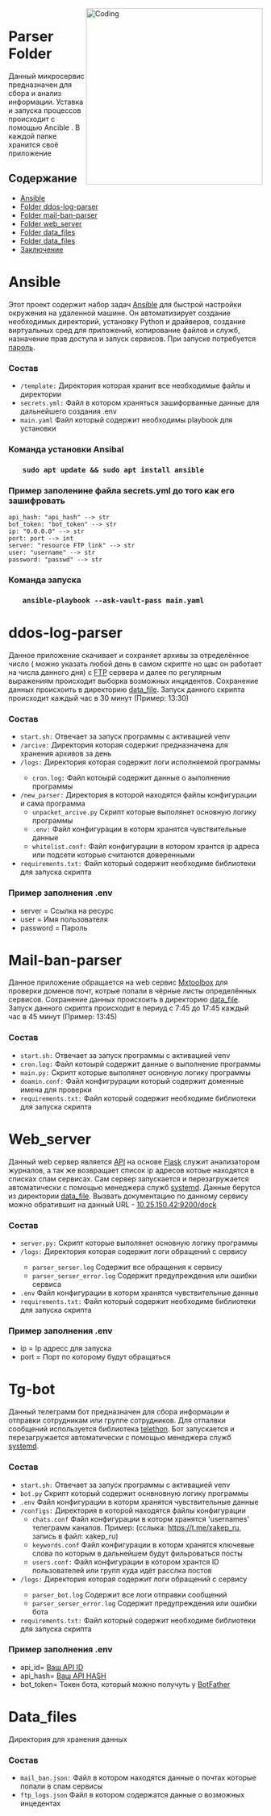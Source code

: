<!DOCTYPE html>
<html>
  <body>
    <img align="right" alt="Coding" width="350" src="https://user-images.githubusercontent.com/113009998/233772381-b051a566-85af-4f28-a6e1-5aa209f37318.png">
    <h1>Parser Folder</h1>
    <p>Данный микросервис предназначен для сбора и анализ информации. Уставка и запуска процессов происходит с помощью Ancible . В каждой папке хранится своё приложение</p>
    <h2>Содержание</h2>
    <ul>
      <li><a href="#ansible">Ansible</a></li>
      <li><a href="#ddos">Folder ddos-log-parser</a></li>
      <li><a href="#mail">Folder mail-ban-parser</a></li>
      <li><a href="#web_server">Folder web_server</a></li>
      <li><a href="#data_files">Folder data_files </a></li>
      <li><a href="#bot">Folder data_files </a></li>
      <li><a href="#end">Заключение</a></li>
    </ul>
    <h1 id="ansible">Ansible</h1>
    <p>Этот проект содержит набор задач <a href="https://habr.com/ru/articles/305400/">Ansible</a> для быстрой настройки окружения на удаленной машине. Он автоматизирует создание необходимых директорий, установку Python и драйверов, создание виртуальных сред для приложений, копирование файлов и служб, назначение прав доступа и запуск сервисов. При запуске потребуется <a href="https://t.me/IgnatPesk">пароль</a>.</p>
    <h3>Состав</h3>
    <ul>
      <li><code>/template:</code> Директория которая хранит все необходимые файлы и директории</li>
      <li><code>secrets.yml:</code> Файл в  котором храняться зашифорванные данные для дальнейшего создания .env</li>
      <li><code>main.yaml</code> Файл который содержит необходимы playbook для установки</li>
    </ul>
    <h3>Команда установки Ansibal<h3>
    <ul>
    <pre><code>sudo apt update && sudo apt install ansible</code></pre>
    </ul>  
    <h3>Пример заполенине файла secrets.yml до того как его зашифровать</h3>
    <pre><code>api_hash: "api_hash" --> str
bot_token: "bot_token" --> str
ip: "0.0.0.0" --> str
port: port --> int
server: "resource FTP link" --> str
user: "username" --> str
password: "passwd" --> str</code></pre>
    </ul>
    <h3>Команда запуска<h3>
    <ul>
    <pre><code>ansible-playbook --ask-vault-pass main.yaml</code></pre>
    </ul>
    <h1 id="ddos">ddos-log-parser</h1>
    <p>Данное приложение скачивает и сохраняет архивы за отределённое число ( можно указать любой день в самом скрипте но щас он работает на числа данного дня) с <a href="https://ru.wikipedia.org/wiki/FTP">FTP</a> сервера и далее по регулярным выражениям происходит выборка возможных инцидентов. Сохранение данных происхоить в директорию <a href="#data_files" >data_file</a>. Запуск данного скрипта происходит каждый час в 30 минут (Пример: 13:30)</p>
    <h3>Состав</h3>
    <ul>
      <li><code>start.sh:</code> Отвечает за запуск программы с активацией venv</li>
      <li><code>/arcive:</code> Директория которая содержит предназначена для хранения архивов за день</li>
      <li><code>/logs:</code> Директория которая содержит логи исполняемой программы </li>
      <ul>
       <li><code>cron.log:</code> Файл котоырй содержит данные о аыполнение программы</li>
       </ul>
<li><code>/new_parser:</code> Директория в которой находятся файлы конфигурации и сама программа
      <ul>
        <li><code>unpacket_arcive.py</code> Скрипт которые выполянет основную логику программы </li>
        <li><code>.env:</code> Файл конфигурации в которм хранятся чувствительные данные</li>
        <li><code>whitelist.conf:</code> Файл конфигурации в котором хрантся ip адреса или подсети которые считаются доверенными </li>
      </ul>
      <li><code>requirements.txt:</code> Файл который содержит необходиме библиотеки для запуска скрипта</li>
</li>
    </ul>
    <h3>Пример заполнения .env</h3>
    <ul>
    <li>server = Ссылка на ресурс</li> 
    <li>user = Имя пользователя</li> 
    <li>password = Пароль </li>
    </ul>
    <h1 id="mail">Mail-ban-parser</h1>
    <p>Данное приложение обращается на web сервис <a href="https://mxtoolbox.com/">Mxtoolbox</a> для проверки доменов почт, котрые попали в чёрные листы определённых сервисов. Сохранение данных происхоить в директорию <a href="#data_files" >data_file</a>. Запуск данного скрипта происходит в периуд с 7:45 до 17:45 каждый час в 45 минут (Пример: 13:45)</p>
    <h3>Состав</h3>
    <ul>
      <li><code>start.sh:</code> Отвечает за запуск программы с активацией venv</li>
       <li><code>cron.log:</code> Файл котоырй содержит данные о выполнение программы</li>
       <li><code>main.py:</code> Скрипт которые выполянет основную логику программы</li>
<li><code>doamin.conf:</code> Файл конфигрурации который содержит доменные имена для проверки</li>
      <li><code>requirements.txt:</code> Файл который содержит необходиме библиотеки для запуска скрипта</li>
</li>
    </ul>
    <h1 id="web_server">Web_server</h1>
    <p>Данный web сервер является <a href="https://habr.com/ru/articles/464261/">API</a> на основе <a href="https://flask.palletsprojects.com/en/latest/">Flask</a> служит анализатором журналов, а так же возвращает список ip адресов котоые находятся в списках спам сервисах. Сам сервер запускается и перезагружается автоматически c помощью менеджера служб <a href="https://habr.com/ru/companies/slurm/articles/255845/">systemd</a>. Данные берутся из директории <a href="#data_files" >data_file</a>. Вызвать документацию по данному сервису можно обратившит на данный URL - <a href="http://10.25.150.42:9200/dock">10.25.150.42:9200/dock</a></p>
    <h3>Состав</h3>
    <ul>
       <li><code>server.py:</code> Скрипт которые выполянет основную логику программы</li>
       <li><code>/logs:</code> Директория которая содержит логи обращений с сервису</li>
       <ul>
      <li><code>parser_serser.log</code> Содержит все обращения к сервису</li>
       <li><code>parser_serser_error.log</code> Содержит предупреждения или ошибки сервиса</li>
       </ul>
      <li><code>.env</code> Файл конфигурации в которм хранятся чувствительные данные</li>
      <li><code>requirements.txt:</code> Файл который содержит необходиме библиотеки для запуска скрипта</li>
    </ul>
    <h3>Пример заполнения .env</h3>
    <ul>
    <li>ip = Ip адресс для запуска</li> 
    <li>port = Порт по которому будут обращаться</li> 
    </ul>
    <h1 id="bot">Tg-bot</h1>
    <p>Данный телеграмм бот предназначен для сбора информации и отправки сотрудникам или группе сотрудников. Для отпалвки сообщений используется библиотека <a href='https://docs.telethon.dev/en/stable/'>telethon</a>. Бот запускается и перезагружается автоматически c помощью менеджера служб <a href="https://habr.com/ru/companies/slurm/articles/255845/">systemd</a>.</p>
    <h3>Состав</h3>
    <ul>
      <li><code>start.sh:</code> Отвечает за запуск программы с активацией venv</li>
      <li><code>bot.py</code> Скрипт который содержит оснвновную логику программы</li>
      <li><code>.env</code> Файл конфигурации в которм хранятся чувствительные данные </li>
      <li><code>/configs:</code> Директория в которой находятся файлы конфигурации
      <ul>
        <li><code>chats.conf</code> Файл конфигурации в которм хранятся 'usernames' телеграмм каналов. Пример: (сслыка: <a href='https://t.me/xakep_ru'>https://t.me/xakep_ru</a>, запись в файл: xakep_ru) </li>
        <li><code>keywords.conf</code> Файл конфигурации в которм хранятся ключевые слова по которым в дальнейшем будут фильроваться посты</li>
        <li><code>users.conf:</code> Файл конфигурации в котором хрантся ID пользователей или групп куда идёт расслка постов</li>
      </ul>
      <li><code>/logs:</code> Директория которая содержит логи обращений с сервису</li>
       <ul>
      <li><code>parser_bot.log</code> Содержит все логи отправки сообщений</li>
       <li><code>parser_serser_error.log</code> Содержит предупреждения или ошибки бота</li>
       </ul>
      <li><code>requirements.txt:</code> Файл который содержит необходиме библиотеки для запуска скрипта</li>
</li>
    </ul>
    <h3>Пример заполнения .env</h3>
    <ul>
    <li>api_id= <a href='https://core.telegram.org/'>Ваш API ID</a></li> 
    <li>api_hash= <a href='https://core.telegram.org/'>Ваш API HASH</a></li> 
    <li>bot_token= Токен бота, который можно получуть у <a href='https://t.me/BotFather'>BotFather</a></li>
    </ul>
    <h1 id="data_files">Data_files</h1>
    <p>Директория для хранения данных</p>
    <h3>Состав</h3>
    <ul>
    <li><code>mail_ban.json:</code> Файл в котором находятся данные о почтах которые попали в спам сервисы</li>
    <li><code>ftp_logs.json</code> Файл в котором содержатся данные о возможных инцедентах</li>
    </ul>
  </body>
</html>